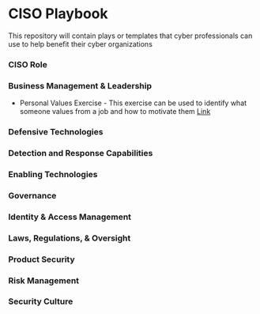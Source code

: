 # CISO Playbook
This repository will contain plays or templates that cyber professionals can use to help benefit their cyber organizations

### CISO Role<br>
### Business Management & Leadership<br>
- Personal Values Exercise - This exercise can be used to identify what someone values from a job and how to motivate them [Link](https://docs.google.com/document/d/1M19JkXAp_fkxHpgHB21pkq28UntJkcLE/edit?usp=sharing&ouid=104989998442085477687&rtpof=true&sd=true)
### Defensive Technologies<br>
### Detection and Response Capabilities<br>
### Enabling Technologies<br>
### Governance<br>
### Identity & Access Management<br>
### Laws, Regulations, & Oversight<br>
### Product Security<br>
### Risk Management<br>
### Security Culture<br>
